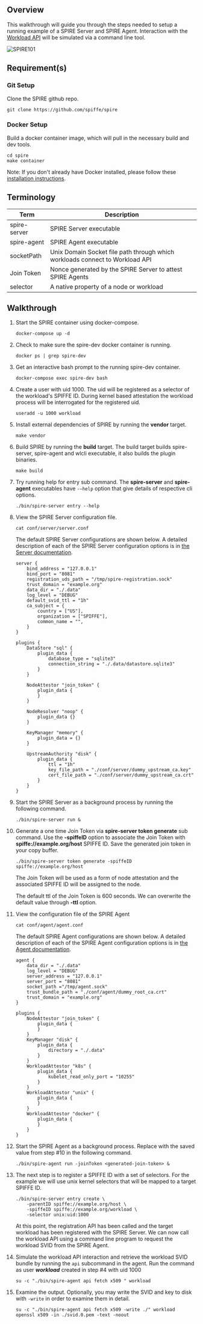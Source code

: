 

## Overview

This walkthrough will guide you through the steps needed to setup a running example of a SPIRE Server and SPIRE Agent. Interaction with the [Workload API](https://github.com/spiffe/go-spiffe/blob/master/proto/spiffe/workload/workload.proto) will be simulated via a command line tool.


 ![SPIRE101](images/SPIRE101.png)

## Requirement(s)

### Git Setup

Clone the SPIRE github repo.

    git clone https://github.com/spiffe/spire

### Docker Setup

Build a docker container image, which will pull in the necessary build and dev tools.

    cd spire
    make container

Note: If you don't already have Docker installed, please follow these [installation instructions](https://docs.docker.com/engine/installation/).

## Terminology

 |Term                   | Description                                                                   |
 |-----------------------|-------------------------------------------------------------------------------|
 |spire-server           |  SPIRE Server executable                                                      |
 |spire-agent            |  SPIRE Agent executable                                                       |
 |socketPath             |  Unix Domain Socket file path through which workloads connect to Workload API |
 |Join Token             |  Nonce generated by the SPIRE Server to attest SPIRE Agents                   |
 |selector               |  A native property of a node or workload                                      |



## Walkthrough

1.  Start the SPIRE container using docker-compose.

        docker-compose up -d

2.  Check to make sure the spire-dev docker container is running.

        docker ps | grep spire-dev

3.  Get an interactive bash prompt to the running spire-dev container.

        docker-compose exec spire-dev bash

4.  Create a user with uid 1000. The uid will be registered as a selector of the workload's SPIFFE ID. During kernel based attestation the workload process will be interrogated for the registered uid.

	    useradd -u 1000 workload

5.  Install external dependencies of SPIRE by running the **vendor** target.

	    make vendor

6.  Build SPIRE by running the **build** target. The build target builds spire-server, spire-agent and wlcli executable, it also builds the plugin binaries.

        make build

7.  Try running help for entry sub command. The **spire-server** and **spire-agent** executables have `-—help`  option that give details of respective cli options.

	    ./bin/spire-server entry --help

8.  View the SPIRE Server configuration file.

    	cat conf/server/server.conf

    The default SPIRE Server configurations are shown below. A detailed description of each of the SPIRE Server configuration options is in [the Server documentation](/doc/spire_server.md).

    ```hcl
    server {
        bind_address = "127.0.0.1"
        bind_port = "8081"
        registration_uds_path = "/tmp/spire-registration.sock"
        trust_domain = "example.org"
        data_dir = "./.data"
        log_level = "DEBUG"
        default_svid_ttl = "1h"
        ca_subject = {
            country = ["US"],
            organization = ["SPIFFE"],
            common_name = "",
        }
    }

    plugins {
        DataStore "sql" {
            plugin_data {
                database_type = "sqlite3"
                connection_string = "./.data/datastore.sqlite3"
            }
        }

        NodeAttestor "join_token" {
            plugin_data {
            }
        }

        NodeResolver "noop" {
            plugin_data {}
        }

        KeyManager "memory" {
            plugin_data = {}
        }

        UpstreamAuthority "disk" {
            plugin_data {
                ttl = "1h"
                key_file_path = "./conf/server/dummy_upstream_ca.key"
                cert_file_path = "./conf/server/dummy_upstream_ca.crt"
            }
        }
    }
    ```

9.  Start the SPIRE Server as a background process by running the following command.

        ./bin/spire-server run &

10. Generate a one time Join Token via **spire-server token generate** sub command. Use the **-spiffeID** option to associate the Join Token with **spiffe://example.org/host** SPIFFE ID. Save the generated join token in your copy buffer.

	    ./bin/spire-server token generate -spiffeID spiffe://example.org/host

	 The Join Token will be used as a form of node attestation and the associated SPIFFE ID will be assigned to the node.

	 The default ttl of the Join Token is 600 seconds. We can overwrite the default value through **-ttl** option.

11. View the configuration file of the SPIRE Agent

        cat conf/agent/agent.conf

    The default SPIRE Agent configurations are shown below. A detailed description of each of the SPIRE Agent configuration options is in [the Agent documentation](/doc/spire_agent.md).
    ```hcl
    agent {
        data_dir = "./.data"
        log_level = "DEBUG"
        server_address = "127.0.0.1"
        server_port = "8081"
        socket_path ="/tmp/agent.sock"
        trust_bundle_path = "./conf/agent/dummy_root_ca.crt"
        trust_domain = "example.org"
    }

    plugins {
        NodeAttestor "join_token" {
            plugin_data {
            }
        }
        KeyManager "disk" {
            plugin_data {
                directory = "./.data"
            }
        }
        WorkloadAttestor "k8s" {
            plugin_data {
                kubelet_read_only_port = "10255"
            }
        }
        WorkloadAttestor "unix" {
            plugin_data {
            }
        }
        WorkloadAttestor "docker" {
            plugin_data {
            }
        }
    }
    ```

12. Start the SPIRE Agent as a background process. Replace <generated-join-token> with the saved value from step #10 in the following command.

        ./bin/spire-agent run -joinToken <generated-join-token> &

13. The next step is to register a SPIFFE ID with a set of selectors. For the example we will use unix kernel selectors that will be mapped to a target SPIFFE ID.

        ./bin/spire-server entry create \
            -parentID spiffe://example.org/host \
            -spiffeID spiffe://example.org/workload \
            -selector unix:uid:1000
    At this point, the registration API has been called and the target workload has been registered with the SPIRE Server. We can now call the workload API using a command line program to request the workload SVID from the SPIRE Agent.

14. Simulate the workload API interaction and retrieve the workload SVID bundle by running the `api` subcommand in the agent. Run the command as user **_workload_** created in step #4 with uid 1000

        su -c "./bin/spire-agent api fetch x509 " workload

15. Examine the output. Optionally, you may write the SVID and key to disk with `-write` in order to examine them in detail.

        su -c "./bin/spire-agent api fetch x509 -write ./" workload
        openssl x509 -in ./svid.0.pem -text -noout
